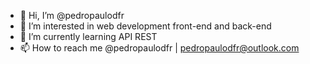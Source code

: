 - 👋 Hi, I’m @pedropaulodfr
- 👀 I’m interested in web development front-end and back-end 
- 🌱 I’m currently learning API REST
- 📫 How to reach me @pedropaulodfr | pedropaulodfr@outlook.com

<!---
pedropaulodfr/pedropaulodfr is a ✨ special ✨ repository because its `README.md` (this file) appears on your GitHub profile.
You can click the Preview link to take a look at your changes.
--->
